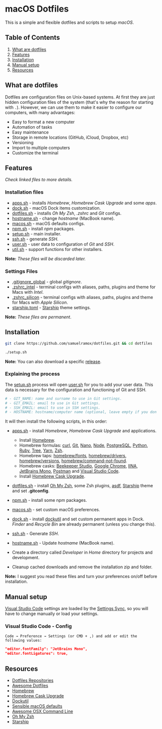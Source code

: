 # macOS Dotfiles

This is a simple and flexible dotfiles and scripts to setup _macOS_.

## Table of Contents

1. [What are dotfiles][]
1. [Features][]
1. [Installation][]
1. [Manual setup][]
1. [Resources][]

## What are dotfiles

Dotfiles are configuration files on Unix-based systems. At first they are just hidden configuration files of the system (that's why the reason for starting with `.`). However, we can use them to make it easier to configure our computers, with many advantages:

- Easy to format a new computer
- Automation of tasks
- Easy maintenance
- Storage in remote locations (GitHub, iCloud, Dropbox, etc)
- Versioning
- Import to multiple computers
- Customize the terminal

## Features

_Check linked files to more details._

### Installation files

- [apps.sh][] - installs _Homebrew_, _Homebrew Cask Upgrade_ and some _apps_.
- [dock.sh][] - macOS Dock items customization.
- [dotfiles.sh][] - installs _Oh My Zsh_, _.zshrc_ and _Git_ configs.
- [hostname.sh][] - change _hostname_ (MacBook name).
- [macos.sh][] - macOS defaults configs.
- [npm.sh][] - install _npm_ packages.
- [setup.sh][] - main installer.
- [ssh.sh][] - generate _SSH_.
- [user.sh][] - user data to configuration of _Git_ and _SSH_.
- [util.sh][] - support functions for other installers.

**Note:** _These files will be discarded later._

### Settings Files

- [.gitignore_global][] - global _gitignore_.
- [.zshrc_intel][] - terminal configs with aliases, paths, plugins and theme for Macs with _Intel_.
- [.zshrc_silicon][] - terminal configs with aliases, paths, plugins and theme for Macs with _Apple Silicon_.
- [starship.toml][] - [Starship][] theme settings.

**Note:** _These files are permanent_.

## Installation

```bash
git clone https://github.com/samuelramox/dotfiles.git && cd dotfiles

./setup.sh
```

**Note:** You can also download a specific [release][].

### Explaining the process

The [setup.sh][] process will open [user.sh][] for you to add your user data. This data is necessary for the configuration and functioning of Git and SSH.

```bash
# - GIT_NAME: name and surname to use in Git settings.
# - GIT_EMAIL: email to use in Git settings.
# - SSH_EMAIL: email to use in SSH settings.
# - HOSTNAME: hostname/computer name (optional, leave empty if you don't want to change).
```

It will then install the following scripts, in this order:

- [apps.sh][] - install _Homebrew_, _Homebrew Cask Upgrade_ and applications.

  - Install [Homebrew][].
  - Homebrew formulas: [curl][], [Git][], [Nano][], [Node][], [PostgreSQL][], [Python][], [Ruby][], [Tree][], [Yarn][], [Zsh][].
  - Homebrew taps: [homebrew/fonts][], [homebrew/drivers][], [homebrew/versions][], [homebrew/command-not-found][].
  - Homebrew casks: [Beekeeper Studio][], [Google Chrome][], [IINA][], [JetBrains Mono][], [Postman][] and [Visual Studio Code][].
  - Install [Homebrew Cask Upgrade][].

- [dotfiles.sh][] - install [Oh My Zsh][], some Zsh plugins, [asdf][], [Starship][] theme and set **.gitconfig**.
- [npm.sh][] - install some npm packages.
- [macos.sh][] - set custom macOS preferences.
- [dock.sh][] - install [dockutil][] and set custom permanent apps in Dock. _Finder_ and _Recycle Bin_ are already permanent (unless you change this).
- [ssh.sh][] - Generate _SSH_.
- [hostname.sh][] - Update _hostname_ (MacBook name).
- Create a directory called _Developer_ in _Home_ directory for projects and development.
- Cleanup cached downloads and remove the installation zip and folder.

**Note:** I suggest you read these files and turn your preferences on/off before installation.

## Manual setup

[Visual Studio Code][] settings are loaded by the [Settings Sync][], so you will have to change manually or load your settings.

### Visual Studio Code - Config

`Code → Preference → Settings (or CMD + ,) and add or edit the following values:`

```json
"editor.fontFamily": "JetBrains Mono",
"editor.fontLigatures": true,
```

## Resources

- [Dotfiles Repositories][]
- [Awesome Dotfiles][]
- [Homebrew][]
- [Homebrew Cask Upgrade][]
- [Dockutil][]
- [Sensible macOS defaults][]
- [Awesome OSX Command Line][]
- [Oh My Zsh][]
- [Starship][]

[.gitignore_global]: configs/gitignore_global
[.zshrc_intel]: configs/.zshrc_intel
[.zshrc_silicon]: configs/.zshrc_silicon
[apps.sh]: scripts/apps.sh
[asdf]: https://asdf-vm.com
[awesome dotfiles]: https://github.com/webpro/awesome-dotfiles
[awesome osx command line]: https://github.com/herrbischoff/awesome-osx-command-line
[beekeeper studio]: https://www.beekeeperstudio.io
[curl]: https://curl.haxx.se
[dock.sh]: scripts/dock.sh
[dockutil]: https://github.com/kcrawford/dockutil
[dotfiles.sh]: scripts/dotfiles.sh
[dotfiles repositories]: https://dotfiles.github.io/
[features]: #features
[git]: https://git-scm.com
[google chrome]: https://www.google.com/chrome/
[homebrew]: https://brew.sh/
[homebrew cask upgrade]: https://github.com/buo/homebrew-cask-upgrade
[homebrew/command-not-found]: https://github.com/Homebrew/homebrew-command-not-found
[homebrew/drivers]: https://github.com/Homebrew/homebrew-cask-drivers
[homebrew/fonts]: https://github.com/Homebrew/homebrew-cask-fonts
[homebrew/versions]: https://github.com/Homebrew/homebrew-cask-versions
[hostname.sh]: scripts/hostname.sh
[iina]: https://iina.io/
[installation]: #installation
[jetbrains mono]: https://jetbrains.com/mono
[macos.sh]: scripts/macos.sh
[manual setup]: #manual-setup
[nano]: https://www.nano-editor.org
[node]: https://nodejs.org/
[npm.sh]: scripts/npm.sh
[oh my zsh]: https://ohmyz.sh
[postgresql]: https://www.postgresql.org
[postman]: https://www.postman.com
[python]: https://www.python.org
[release]: https://github.com/samuelramox/dotfiles/releases
[resources]: #resources
[ruby]: https://www.ruby-lang.org/
[sensible macos defaults]: https://github.com/mathiasbynens/dotfiles/blob/master/.macos
[settings sync]: https://code.visualstudio.com/docs/editor/settings-sync
[setup.sh]: scripts/setup.sh
[starship]: https://starship.rs
[starship.toml]: configs/starship.toml
[ssh.sh]: scripts/ssh.sh
[tree]: http://mama.indstate.edu/users/ice/tree/
[user.sh]: scripts/user.sh
[util.sh]: scripts/util.sh
[visual studio code]: https://code.visualstudio.com
[what are dotfiles]: #what-are-dotfiles
[yarn]: https://yarnpkg.com/
[zsh]: https://www.zsh.org
